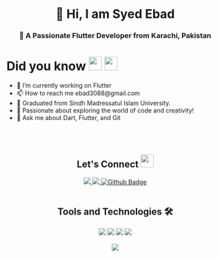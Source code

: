 <div  align="center">
    <h1>👋 Hi, I am Syed Ebad</h1>
<h3 align="center">🚀 A Passionate Flutter Developer from Karachi, Pakistan</h3>
</div>

 

<!-- Who I am Section -->
<div align="left">
  <h1 align="left">Did you know
    <a href="https://media.giphy.com/media/efahdL9izxq64bAGY5/giphy.gif" target="_blank"><img src="https://media.giphy.com/media/b88QlTSTsj3bEHQyZf/giphy.gif" height="32px" width="30px" /></a>
    <a href="https://media.giphy.com/media/efahdL9izxq64bAGY5/giphy.gif"><img  src="https://media.giphy.com/media/efahdL9izxq64bAGY5/giphy.gif" height="32px" width="30px"></a></h1>
</div>

 
  <div align="center">
  
  <div align="left">
    <ul>
      <li>🔭 I’m currently working on Flutter</li>
      <li>📫 How to reach me ebad3088@gmail.com</li>
      <li>🌱 Graduated from Sindh Madressatul Islam University.</li>
      <li>🚀 Passionate about exploring the world of code and creativity!</li>
      <li>💬 Ask me about Dart, Flutter, and Git</li>
    </ul>
  </div>
</div>
<br>
<br>

<h2 align="center"> Let's Connect <img src="https://media.giphy.com/media/jOz35yxbuhvVQDKrce/giphy.gif" height="30px" width="30px"></h2>
<div id="badges" align="center">
<!--   <a href="www.linkedin.com/in/syed-ebad-86a1552b5">
    <img src="https://img.shields.io/badge/Linkedin-0077B5?style=for-the-badge&logo=Linkedin&logoColor=ffffff">
  </a> -->
   <a href="https://www.linkedin.com/in/syed-ebad-86a1552b5/">
    <img src="https://img.shields.io/badge/Linkedin-0077B5?style=for-the-badge&logo=Linkedin&logoColor=ffffff">
  </a>
  <a href="mailto:ebad3088@gmail.com">
    <img src="https://img.shields.io/badge/Gmail-D44638?style=for-the-badge&logo=instagram&logoColor=ffffff">
  </a>
  <a href="https://github.com/SyedEbad902">
 <img src="https://img.shields.io/badge/Github-white?style=for-the-badge&logo=Github&logoColor=black" alt="Github Badge"/>
  </a>


<br>

<br>
<!-- Tools and Technology Section -->
<h2 align="center">Tools and Technologies 🛠</h2>
<div align="center">
  <img src="https://img.shields.io/badge/Flutter-02569B?style=for-the-badge&logo=flutter&logoColor=white" />
  <img src="https://img.shields.io/badge/Dart-0175C2?style=for-the-badge&logo=dart&logoColor=white" />
  <img src="https://img.shields.io/badge/firebase-ffca28?style=for-the-badge&logo=firebase&logoColor=white" />
  <img src="https://img.shields.io/badge/Git-F05032?style=for-the-badge&logo=git&logoColor=white" />
<br>
<br>
<!--   <p><img align="left" src="https://github-readme-stats.vercel.app/api/top-langs?username=syedebad902&show_icons=true&locale=en&layout=compact" alt="syedebad902" /></p> -->
  <img align="center" src="https://github-readme-stats.vercel.app/api/top-langs/?username=syedebad902&theme=dark&layout=compact&langs_count=20&hide_title=true"/>
</div>




<br>
<!-- <div align=center> -->
<!--   <p>&nbsp;<img align="center" src="https://github-readme-stats.vercel.app/api?username=syedebad902&show_icons=true&locale=en" alt="syedebad902" /></p> -->
<!--   <img width=390 src="https://github-readme-streak-stats-salesp07.vercel.app/?user=SyedEbad902&count_private=true&theme=react&border_radius=10" alt="streak stats"/> -->
<!--   <img width=390 src="https://github-readme-stats-salesp07.vercel.app/api?username=Suhaibusman&count_private=true&show_icons=true&theme=react&rank_icon=github&border_radius=10" alt="readme stats" /> -->
  <br/>
<!--   <img align="center" src="https://github-readme-stats-salesp07.vercel.app/api/top-langs/?username=Suhaibusman&hide=HTML&langs_count=8&layout=compact&theme=react&border_radius=10&size_weight=0.5&count_weight=0.5&exclude_repo=github-readme-stats" alt="top langs" /> -->
 <br/> <br/>
